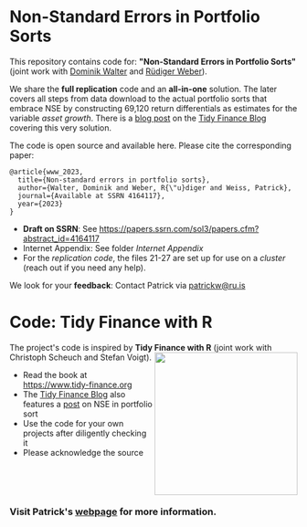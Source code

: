 # Non-Standard Errors in Portfolio Sorts

This repository contains code for: **"Non-Standard Errors in Portfolio Sorts"** (joint work with [Dominik Walter](https://sites.google.com/view/dominikwalter/startseite) and [Rüdiger Weber](https://sites.google.com/site/ruedigercweber/)). 

We share the **full replication** code and an **all-in-one** solution. The later covers all steps from data download to the actual portfolio sorts that embrace NSE by constructing 69,120 return differentials as estimates for the variable *asset growth*. There is a [blog post](https://www.tidy-finance.org/blog/nse-portfolio-sorts/index.html) on the [Tidy Finance Blog](https://www.tidy-finance.org/blog.html) covering this very solution.

The code is open source and available here. Please cite the corresponding paper:

```
@article{www_2023,
  title={Non-standard errors in portfolio sorts},
  author={Walter, Dominik and Weber, R{\"u}diger and Weiss, Patrick},
  journal={Available at SSRN 4164117},
  year={2023}
}
```

- **Draft on SSRN**: See https://papers.ssrn.com/sol3/papers.cfm?abstract_id=4164117
- Internet Appendix: See folder *Internet Appendix*
- For the *replication code*, the files 21-27 are set up for use on a *cluster* (reach out if you need any help).

We look for your **feedback**: Contact Patrick via [patrickw@ru.is](mailto:patrickw@ru.is?subject=[Github]%20NSEs%20in%20Portfolio%20Sorts)

# Code: Tidy Finance with R

The project's code is inspired by **Tidy Finance with R** [<img class="logo" src="https://www.tidy-finance.org/images/cover_book.jpg" align="right" style="width:250px;" />](https://www.tidy-finance.org)
(joint work with Christoph Scheuch and Stefan Voigt).

- Read the book at https://www.tidy-finance.org
- The [Tidy Finance Blog](https://www.tidy-finance.org/blog.html) also features a [post](https://www.tidy-finance.org/blog/nse-portfolio-sorts/index.html) on NSE in portfolio sort
- Use the code for your own projects after diligently checking it
- Please acknowledge the source


&nbsp;

&nbsp;

### Visit Patrick's [webpage](https://sites.google.com/view/patrick-weiss) for more information.
